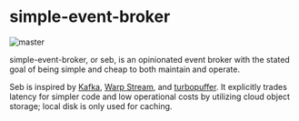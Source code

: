 # simple-event-broker
![master](https://github.com/micvbang/simple-event-broker/actions/workflows/test.yml/badge.svg?branch=master)

simple-event-broker, or seb, is an opinionated event broker with the stated goal of being simple and cheap to both maintain and operate.

Seb is inspired by [Kafka](https://kafka.apache.org/), [Warp Stream](https://www.warpstream.com/), and [turbopuffer](https://turbopuffer.com/). It explicitly trades latency for simpler code and low operational costs by utilizing cloud object storage; local disk is only used for caching.
